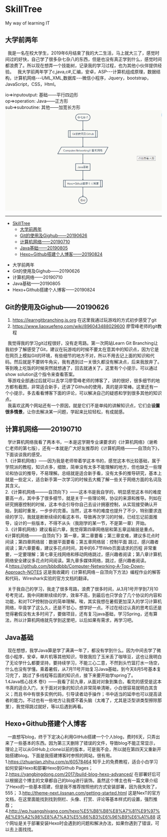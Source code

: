 ﻿# SkillTree

My way of learning IT
## 大学前两年
&nbsp;&nbsp;我是一名在校大学生，2019年6月结束了我的大二生活，马上就大三了，感觉时间过的好快，自己学了很多杂七杂八的东西，但是也没有真正学到什么，感觉时间都浪费了。所以现在想弄一个技能树，记录我的学习过程，也为其他小伙伴提供经验。
&nbsp;&nbsp;我大学前两年学了c,java,c#,汇编，安卓，ASP---计算机组成原理，数据结构，计算机网络---UML,XML,数据库---微信小程序，Jquery，bootstrap，JavaScript，CSS，Html。

io=>inputoutput: 基础——平行四边形<br/>
op=>operation: Java——正方形<br/>
sub=>subroutine: 其他——加宽长方形<br/>
![avatar](https://github.com/bbbdbbb/SkillTree/blob/master/img/st20190902_hexoBlog.jpg)

---
   * [SkillTree]()
      * [大学前两年]()
      * [Git的使用及Gighub——20190626]()
      * [计算机网络——20190710]()
      * [Java基础——20190805]()
      * [Hexo+Github搭建个人博客——20190824]()

 - 大学前两年
 - Git的使用及Gighub——20190626
 - 计算机网络——20190710
 - Java基础——20190805
 - Hexo+Github搭建个人博客——20190824
    
 

## Git的使用及Gighub——20190626
 1. https://learngitbranching.js.org  在这里我通过玩游戏的方式初步感受了git
 2. https://www.liaoxuefeng.com/wiki/896043488029600 廖雪峰老师的git教程

&nbsp;&nbsp;我觉得我的学习git过程很好，没有走弯路。第一次网站Learn Git Branching让我初步了解感受了Git，建议在玩游戏的时候不要太在意其中的知识点，因为它是在网页上模拟Git的环境，有些细节的地方不对，所以不用去记上面的知识和代码。然后就是不要转牛角尖，我有遇到过一关很久都没有解决点，后来我放弃了。等到晚上吃饭的时候突然就想通了，回去就通关了。这里有个小提示，可以通过show solution这个指令来查看答案。<br/>
&nbsp;&nbsp;等游戏全部通过后就可以去学习廖雪峰老师的博客了，讲的很好，很多细节的地方都有截图，非常适合新手，还讲了Github的使用，真的是非常棒。这里还有一个小提示，多去看看博客下面的评论，可以解决自己的疑惑和学到很多其他的知识点。<br/>
&nbsp;&nbsp;我喜欢这两个网站还有一个原因，就是它们不是单纯的讲解知识点，它们会**设置很多情景**，让你去解决某一问题，学起来比较轻松，有成就感。

## 计算机网络——20190710
&nbsp;&nbsp;学计算机网络我看了两本书，一本是这学期专业课要求的《计算机网络》（谢希仁老师的第七版），还有一本就是广大好友推荐的《计算机网络———自顶向下》，下面谈谈我的感受。<br/>
1.《计算机网络》——因为我是老师带着学这本书的，感觉这本书比较基础，属于学院派的教程，知识点多，细致，简单没有太多不能理解的地方，但也缺乏一些理论和协议的推导，不易理解。总结就是适合新手看，没有太多的推导研究，基本上就是一些定义，适合新手第一次学习的时候去大概了解一些关于网络方面的名词及其含义。<br/>
2.《计算机网络———自顶向下》——这本书是我自学的，明显感觉这本书的难度要高一点，其中多了很多细节，就是关于一些理论啊，协议的来源和推导。列如在研究拥塞控制的时候，这本书会引导你自己去设计拥塞控制，从实现接受确认开始，到超时重发，一步步的完善。当然，这本书的难度也提升了不少，特别要求连续的学习，我就是断断续续的看这本书，导致再次学习的时候，已经忘记前面推导，设计的一些版本，不得不从头（我刚学的某一节，不是第一章）开始。<br/>
3.《计算机网络》建议看前六章，我觉得第四章网络层和第五章运输层是重点。《计算机网络———自顶向下》第一章，第二章要看；第三章变难，建议多花点时间读；第四章网络层：数据平面要看；第五章网络层：控制平面 跳过，感兴趣者阅读；第六章要看，建议多花点时间，其中的6.7节Web页面请求的历程 非常重要，一定要理解；第七章无线网络和移动网络跳过，感兴趣者阅读；第八章计算机网络安全建议多花点时间阅读。第九章多媒体网络，跳过，感兴趣者阅读。<br/>
4.https://github.com/bbbdbbb/Computer-Networking-A-Top-Down-Approach-NOTES  这是我收藏的《计算机网络－自顶向下方法》编程作业的解答和代码，Wireshark实验的官方文档的翻译。<br/>

&nbsp;&nbsp;关于我自己的学习，我走了很多弯路，浪费了很多时间，从3月1号开学到7月10号考完试，我中间断断续续的学，效率不高，到最后也只学会了几个协议的内容和功能，和对TCP控制协议的简单理解。唉，其实我想在暑假更加深入的学习计算机网络，毕竟学了这么久，还是不甘心，想学好一点。不过在经过认真的思考后还是觉得暑假没有太多时间了，要做项目，还有复习java基础，学习Spring，还有算法，所以计算机网络就先学到这里吧，以后如果有需求，再学习吧。<br/>

## Java基础
&nbsp;&nbsp;现在想想，我学Java算是学了满满一年了，都没有学到什么。因为中间去学了微信小程序，安卓，单片机等其他知识，导致我捡了玉米丢了咖啡豆，这也让我明白了无论学什么都要坚持，要持续学习，不能三心二意，不然到头竹篮打水一场空，什么也没有学懂。乘着暑假，从7月11号开始复习Java基础，到今天8月5号基本复习完了，跳过了多线程等后面的知识点，接下来要开始学spring了。<br/>
1.《Java核心技术 卷Ⅰ》——我看了前九章，从面对对象到集合。看完的感受是这本书真的适合入门，关于面对对象的知识点非常简单清晰，小白很容易就明白其含义；而且书中有很多实例代码，引导读者动手操作；书中适当的延申也可以提高读者的能力。不过也有一些地方让我摸不着头脑（太难了，尤其是泛型讲类型擦除那里），我觉得跳过就好，等以后遇到再看。

## Hexo+Github搭建个人博客
&nbsp;&nbsp;一直想写blog，终于下定决心利用GitHub搭建一个个人blog，费时6天，只弄出来了一些基本的东西。因为第三天删除了错误的文件，导致blog不能正常显示，理论上可以从GitHub上clone以前的版本，可是我不会，所以就在第四天又重新开始搭建blog。下面是我搭建博客时参照的网站，很有用。
1.https://zhuanlan.zhihu.com/p/60578464 知乎上的免费教程，适合小白学习如何安装Hexo和部署Hexo到Github Pages；
2.https://yangbingdong.com/2017/build-blog-hexo-advanced/ 在部署好后可以根据这个博主的文章都自己的blog进行装饰。虽然这个博主也有一篇文章介绍了Hexo的一些基本搭建，但是我不推荐按照他的方式安装部署，因为我失败了，555；
3.http://theme-next.iissnan.com/getting-started.html 这是NexT的官方文档，在这里面能找到找到侧栏、头像、打赏、评论等基本样式的设置，强烈推荐；
4.http://wp.huangshiyang.com/hexo%E5%B8%B8%E8%A7%81%E9%97%AE%E9%A2%98%E8%A7%A3%E5%86%B3%E6%96%B9%E6%A1%88 这个网址是关于部署安装Hexo时会遇到的问题和解决办法，如果你遇到了错误，可以去上面找找。
